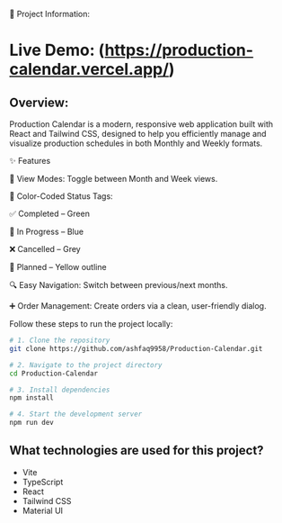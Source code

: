 <!-- Production Calendar -->

📌 Project Information:

# Live Demo: (https://production-calendar.vercel.app/)

## Overview:

Production Calendar is a modern, responsive web application built with React and Tailwind CSS, designed to help you efficiently manage and visualize production schedules in both Monthly and Weekly formats.

✨ Features

📅 View Modes: Toggle between Month and Week views.

🎨 Color-Coded Status Tags:

✅ Completed – Green

🔄 In Progress – Blue

❌ Cancelled – Grey

📝 Planned – Yellow outline

🔍 Easy Navigation: Switch between previous/next months.

➕ Order Management: Create orders via a clean, user-friendly dialog.

<!-- 🚀 Getting Started: -->

Follow these steps to run the project locally:

```sh
# 1. Clone the repository
git clone https://github.com/ashfaq9958/Production-Calendar.git

# 2. Navigate to the project directory
cd Production-Calendar

# 3. Install dependencies
npm install

# 4. Start the development server
npm run dev

```

## What technologies are used for this project?

- Vite
- TypeScript
- React
- Tailwind CSS
- Material UI
